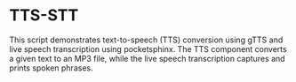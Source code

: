 # TTS-STT
This script demonstrates text-to-speech (TTS) conversion using gTTS and live speech transcription using pocketsphinx. The TTS component converts a given text to an MP3 file, while the live speech transcription captures and prints spoken phrases.
